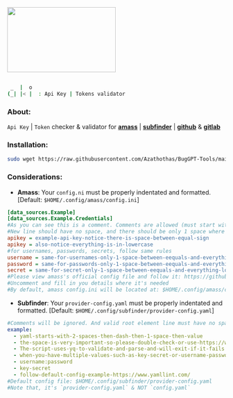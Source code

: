 <img src="https://user-images.githubusercontent.com/58171889/233020776-156788d9-de04-40c9-a1b2-87e264373298.gif" width="250" height="150">

 ```bash
 
  _  |  o 
(_| |< |  : Api Key | Tokens validator 

```
### About:
`Api Key` | `Token` checker & validator for [**amass**](https://github.com/owasp-amass/amass/blob/master/doc/user_guide.md#the-configuration-file) | [**subfinder**](https://github.com/projectdiscovery/subfinder#post-installation-instructions) | [**github**](https://github.com/gwen001/github-endpoints) & [**gitlab**](https://github.com/gwen001/gitlab-subdomains)

### **Installation**:
```bash 
sudo wget https://raw.githubusercontent.com/Azathothas/BugGPT-Tools/main/aki/aki.sh -O /usr/local/bin/aki && sudo chmod +xwr /usr/local/bin/aki && aki --help
``` 

### **Considerations**:
 - **Amass**: Your `config.ni` must be properly indentated and formatted. [Default: `$HOME/.config/amass/config.ini`]
 ```ini
[data_sources.Example]
[data_sources.Example.Credentials]
#As you can see this is a comment. Comments are allowed (must start with #) and are ignored when parsing 
#New line should have no space, and there should be only 1 space where space is needed:
apikey = example-api-key-notice-there-is-space-between-equal-sign
apikey = also-notice-everything-is-in-lowercase
#for usernames, passwords, secrets, follow same rules
username = same-for-usernames-only-1-space-between-eequals-and-everything-lower-case
password = same-for-passwords-only-1-space-between-eequals-and-everything-lower-case
secret = same-for-secret-only-1-space-between-eequals-and-everything-lower-case
#Please view amass's official config file and follow it: https://github.com/owasp-amass/amass/blob/master/examples/config.ini
#Uncomment and fill in you details where it's needed
#By default, amass config.ini will be located at: $HOME/.config/amass/config.ini
```
- **Subfinder**: Your `provider-config.yaml` must be properly indentated and formatted. [Default: `$HOME/.config/subfinder/provider-config.yaml`]
```YAML
#Comments will be ignored. And valid root element line must have no spaces at beginning or ending, and must end with : 
example:
  - yaml-starts-with-2-spaces-then-dash-then-1-space-then-value
  - the-space-is-very-important-so-please-double-check-or-use-https://www.yamllint.com/
  - The-script-uses-yq-to-validate-and-parse-and-will-exit-if-it-fails
  - when-you-have-multiple-values-such-as-key-secret-or-username-password-put-them-on-single-line-separated-by-colon
  - username:password
  - key-secret
  - follow-default-config-example-https://www.yamllint.com/
#Default config file: $HOME/.config/subfinder/provider-config.yaml
#Note that, it's `provider-config.yaml` & NOT `config.yaml`
```














